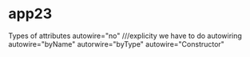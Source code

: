 # app23

Types of attributes 
autowire="no"   ///explicity we have to do autowiring
autowire="byName"
autorwire="byType"
autowire="Constructor"
